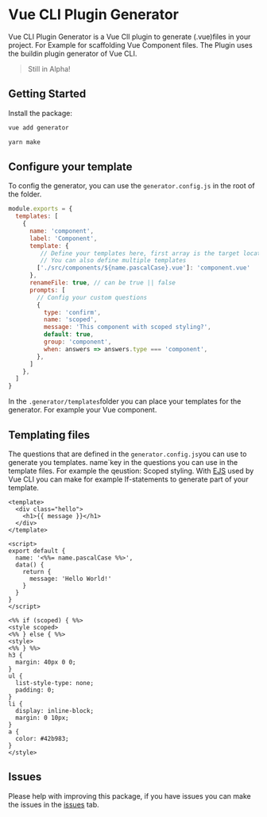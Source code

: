 # Vue CLI Plugin Generator

Vue CLI Plugin Generator is a Vue ClI plugin to generate (.vue)files in your project. For Example for scaffolding Vue Component files. The Plugin uses the buildin plugin generator of Vue CLI.

> Still in Alpha!

## Getting Started

Install the package:

```bash
vue add generator
```

```bash
yarn make
```

## Configure your template

To config the generator, you can use the `generator.config.js` in the root of the folder.

```javascript
module.exports = {
  templates: [
    {
      name: 'component',
      label: 'Component',
      template: {
         // Define your templates here, first array is the target location, the value is the location of the template, the default location is in ROOT/.generator/templates/.
         // You can also define multiple templates
        ['./src/components/${name.pascalCase}.vue']: 'component.vue'
      },
      renameFile: true, // can be true || false
      prompts: [
        // Config your custom questions
        {
          type: 'confirm',
          name: 'scoped',
          message: 'This component with scoped styling?',
          default: true,
          group: 'component',
          when: answers => answers.type === 'component',
        },
      ]
    },
  ]
}
```

In the `.generator/templates`folder you can place your templates for the generator. For example your Vue component.

## Templating files

The questions that are defined in the `generator.config.js`you can use to generate you templates. name`key in the questions you can use in the template files. For example the qeustion: Scoped styling. With [EJS](https://ejs.co/) used by Vue CLI you can make for example If-statements to generate part of your template.

``` vue
<template>
  <div class="hello">
    <h1>{{ message }}</h1>
  </div>
</template>

<script>
export default {
  name: '<%%= name.pascalCase %%>',
  data() {
    return {
      message: 'Hello World!'
    }
  }
}
</script>

<%% if (scoped) { %%>
<style scoped>
<%% } else { %%>
<style>
<%% } %%>
h3 {
  margin: 40px 0 0;
}
ul {
  list-style-type: none;
  padding: 0;
}
li {
  display: inline-block;
  margin: 0 10px;
}
a {
  color: #42b983;
}
</style>
```

## Issues

Please help with improving this package, if you have issues you can make the issues in the [issues](https://github.com/ericfennis/vue-cli-plugin-generator/issues) tab.
